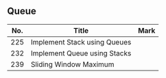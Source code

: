 ## Queue
| No.  | Title                                                       | Mark |
|------|-------------------------------------------------------------|------|
| 225 | Implement Stack using Queues | |
| 232 | Implement Queue using Stacks | |
| 239 | Sliding Window Maximum | |
